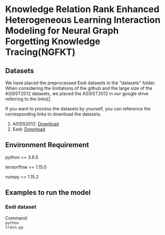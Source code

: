 # Knowledge Relation Rank Enhanced Heterogeneous Learning Interaction Modeling for Neural Graph Forgetting Knowledge Tracing(NGFKT)

## Datasets
We have placed the preprocessed Eedi datasets in the "datasets" folder. When considering the limitations of the github and the large size of the ASSIST2012 datasets, we placed the ASSIST2012 in our google drive referring to the links[]

If you want to process the datasets by yourself, you can reference the corresponding links to download the datasets.</br>
1. ASSIS2012: <a href="https://sites.google.com/site/assistmentsdata/datasets/2012-13-school-data-with-affect">Download</a>
2. Eedi: <a href="https://eedi.com/projects/neurips-education-challenge">Download</a>

## Environment Requirement
python == 3.6.5</br>

tensorflow == 1.15.0</br>

numpy == 1.15.2</br>

## Examples to run the model
### Eedi dataset
 Command:</br>
<code data-enlighter-language="raw" class="EnlighterJSRAW">python train.py</code>
